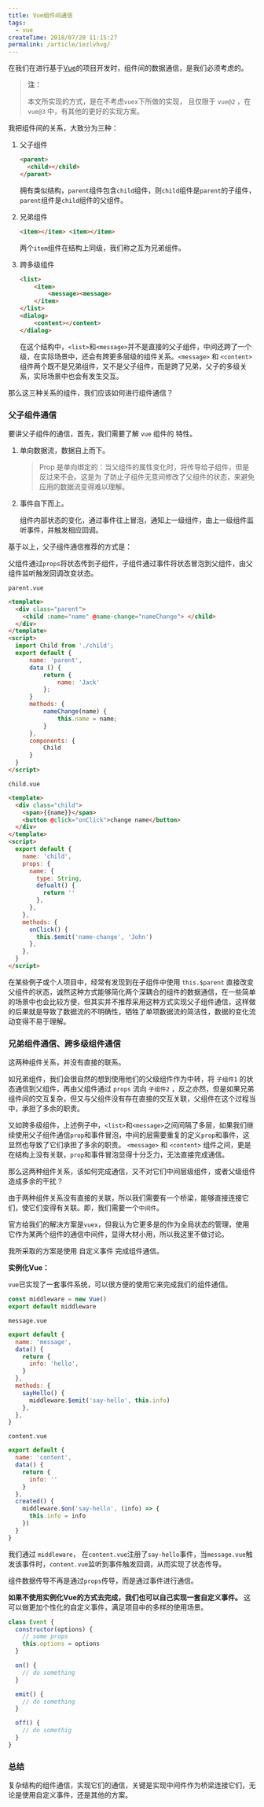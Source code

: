 ```yaml
---
title: Vue组件间通信
tags:
  - vue
createTime: 2018/07/20 11:15:27
permalink: /article/iezlvhvg/
---
```


在我们在进行基于[Vue](https://cn.vuejs.org/)的项目开发时，组件间的数据通信，是我们必须考虑的。

<!-- more -->

> **注：**
>
> 本文所实现的方式，是在不考虑`vuex`下所做的实现，
> 且仅限于 `vue@2` ，在 `vue@3` 中，有其他的更好的实现方案。

我把组件间的关系，大致分为三种：

1. 父子组件

   ```html
   <parent>
     <child></child>
   </parent>
   ```

   拥有类似结构，`parent`组件包含`child`组件，则`child`组件是`parent`的子组件，`parent`组件是`child`组件的父组件。

2. 兄弟组件

   ```html
   <item></item> <item></item>
   ```

   两个`item`组件在结构上同级，我们称之互为兄弟组件。

3. 跨多级组件

   ```html
   <list>
       <item>
           <message><message>
       </item>
   </list>
   <dialog>
       <content></content>
   </dialog>
   ```

   在这个结构中，`<list>`和`<message>`并不是直接的父子组件，中间还跨了一个级，在实际场景中，还会有跨更多层级的组件关系。`<message>` 和 `<content>` 组件两个既不是兄弟组件，又不是父子组件，而是跨了兄弟，父子的多级关系，实际场景中也会有发生交互。

那么这三种关系的组件，我们应该如何进行组件通信？

### 父子组件通信

要讲父子组件的通信，首先，我们需要了解 `vue` 组件的 特性。

1. 单向数据流，数据自上而下。

   > Prop 是单向绑定的：当父组件的属性变化时，将传导给子组件，但是反过来不会。这是为
   > 了防止子组件无意间修改了父组件的状态，来避免应用的数据流变得难以理解。

2. 事件自下而上。

   组件内部状态的变化，通过事件往上冒泡，通知上一级组件，由上一级组件监听事件，并触发相应回调。

基于以上，父子组件通信推荐的方式是：

父组件通过`props`将状态传到子组件，子组件通过事件将状态冒泡到父组件，由父组件监听触发回调改变状态。

`parent.vue`

```html
<template>
  <div class="parent">
    <child :name="name" @name-change="nameChange"> </child>
  </div>
</template>
<script>
  import Child from './child';
  export default {
      name: 'parent',
      data () {
          return {
              name: 'Jack'
          };
      }
      methods: {
          nameChange(name) {
              this.name = name;
          }
      },
      components: {
          Child
      }
  }
</script>
```

`child.vue`

```html
<template>
  <div class="child">
    <span>{{name}}</span>
    <button @click="onClick">change name</button>
  </div>
</template>
<script>
  export default {
    name: 'child',
    props: {
      name: {
        type: String,
        defualt() {
          return ''
        },
      },
    },
    methods: {
      onClick() {
        this.$emit('name-change', 'John')
      },
    },
  }
</script>
```

在某些例子或个人项目中，经常有发现到在子组件中使用 `this.$parent` 直接改变父组件的状态，诚然这种方式能够简化两个深耦合的组件的数据通信，在一些简单的场景中也会比较方便，但其实并不推荐采用这种方式实现父子组件通信，这样做的后果就是导致了数据流的不明确性，牺牲了单项数据流的简洁性，数据的变化流动变得不易于理解。

### 兄弟组件通信、跨多级组件通信

这两种组件关系，并没有直接的联系。

如兄弟组件，我们会很自然的想到使用他们的父级组件作为中转，将 `子组件1` 的状态通信到父组件，再由父组件通过 `props` 流向 `子组件2` ，反之亦然，但是如果兄弟组件间的交互复杂，但又与父组件没有存在直接的交互关联，父组件在这个过程当中，承担了多余的职责。

又如跨多级组件，上述例子中，`<list>`和`<message>`之间间隔了多层，如果我们继续使用父子组件通信`prop`和事件冒泡，中间的层需要重复的定义`prop`和事件，这显然也导致了它们承担了多余的职责。 `<message>` 和 `<content>` 组件之间，更是在结构上没有关联，`prop`和事件冒泡显得十分乏力，无法直接完成通信。

那么这两种组件关系，该如何完成通信，又不对它们中间层级组件，或者父级组件造成多余的干扰？

由于两种组件关系没有直接的关联，所以我们需要有一个桥梁，能够直接连接它们，使它们变得有关联。即，我们需要一个`中间件`。

官方给我们的解决方案是`vuex`，但我认为它更多是的作为全局状态的管理，使用它作为某两个组件的通信中间件，显得大材小用，所以我这里不做讨论。

我所采取的方案是使用 自定义事件 完成组件通信。

**实例化Vue：**

`vue`已实现了一套事件系统，可以很方便的使用它来完成我们的组件通信。

```javascript
const middleware = new Vue()
export default middleware
```

`message.vue`

```javascript
export default {
  name: 'message',
  data() {
    return {
      info: 'hello',
    }
  },
  methods: {
    sayHello() {
      middleware.$emit('say-hello', this.info)
    },
  },
}
```

`content.vue`

```javascript
export default {
  name: 'content',
  data() {
    return {
      info: ''
    }
  },
  created() {
    middleware.$on('say-hello', (info) => {
      this.info = info
    })
  }
}
```

我们通过 `middleware`， 在`content.vue`注册了`say-hello`事件，当`message.vue`触发该事件时，`content.vue`监听到事件触发回调，从而实现了状态传导。

组件数据传导不再是通过`props`传导，而是通过事件进行通信。

**如果不使用实例化Vue的方式去完成，我们也可以自己实现一套自定义事件。** 这可以做更加个性化的自定义事件，满足项目中的多样的使用场景。

```javascript
class Event {
  constructor(options) {
    // some props
    this.options = options
  }

  on() {
    // do something
  }

  emit() {
    // do something
  }

  off() {
    // do somethig
  }
}
```

### 总结

复杂结构的组件通信，实现它们的通信，关键是实现中间件作为桥梁连接它们，无论是使用自定义事件，还是其他的方案。
